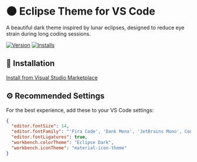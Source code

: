 # 🌑 Eclipse Theme for VS Code

A beautiful dark theme inspired by lunar eclipses, designed to reduce eye strain during long coding sessions.

[![Version](https://vsmarketplacebadge.apphb.com/version/Eclipse-Theme.eclipse-theme-midnight.svg?color=blue&style=for-the-badge&logo=visual-studio-code)](https://marketplace.visualstudio.com/items?itemName=Eclipse-Theme.eclipse-theme-midnight)
[![Installs](https://vsmarketplacebadge.apphb.com/installs/Eclipse-Theme.eclipse-theme-midnight.svg?color=blue)](https://marketplace.visualstudio.com/items?itemName=Eclipse-Theme.eclipse-theme-midnight)

## 🚀 Installation

[Install from Visual Studio Marketplace](https://marketplace.visualstudio.com/items?itemName=Eclipse-Theme.eclipse-theme-midnight)

## ⚙️ Recommended Settings

For the best experience, add these to your VS Code settings:

```json
{
  "editor.fontSize": 14,
  "editor.fontFamily": "'Fira Code', 'Dank Mono', 'JetBrains Mono', Consolas, 'Courier New', monospace",
  "editor.fontLigatures": true,
  "workbench.colorTheme": "Eclipse Dark",
  "workbench.iconTheme": "material-icon-theme"
}
```
